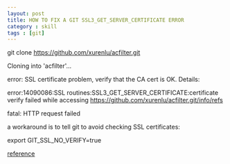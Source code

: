 ```yaml
---
layout: post
title: HOW TO FIX A GIT SSL3_GET_SERVER_CERTIFICATE ERROR
category : skill
tags : [git]
---
```


git clone https://github.com/xurenlu/acfilter.git

Cloning into 'acfilter'...

error: SSL certificate problem, verify that the CA cert is OK. Details:

error:14090086:SSL routines:SSL3_GET_SERVER_CERTIFICATE:certificate verify failed while accessing https://github.com/xurenlu/acfilter.git/info/refs

fatal: HTTP request failed

a workaround is to tell git to avoid checking SSL certificates:

export GIT_SSL_NO_VERIFY=true

[reference](http://www.uwosh.edu/ploneprojects/docs/how-tos/how-to-fix-a-git-ssl3-get-server-certificate-error)

